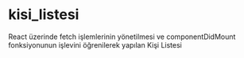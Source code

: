 # kisi_listesi
 React üzerinde fetch işlemlerinin yönetilmesi ve componentDidMount fonksiyonunun işlevini öğrenilerek yapılan  Kişi Listesi
